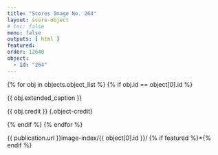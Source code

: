 ```yaml
---
title: "Scores Image No. 264"
layout: score-object
# toc: false
menu: false
outputs: [ html ]
featured: 
order: 12640
object:
  - id: "264"
---
```


{% for obj in objects.object_list %}
{% if obj.id == object[0].id %}

{{ obj.extended_caption }}

{{ obj.credit }} {.object-credit}

{% endif %}
{% endfor %}

<div class="object-credit object-url is-print-only">

{{ publication.url }}image-index/{{ object[0].id }}/ {% if featured %}*{% endif %}

</div>

